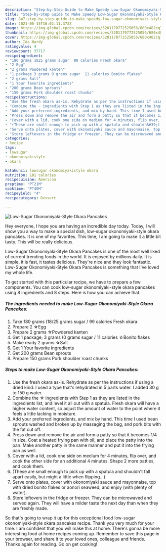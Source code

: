 ```yaml
---
description: "Step-by-Step Guide to Make Speedy Low-Sugar Okonomiyaki-Style Okara Pancakes"
title: "Step-by-Step Guide to Make Speedy Low-Sugar Okonomiyaki-Style Okara Pancakes"
slug: 847-step-by-step-guide-to-make-speedy-low-sugar-okonomiyaki-style-okara-pancakes
date: 2021-05-15T16:02:11.373Z
image: https://img-global.cpcdn.com/recipes/5201170772525056/680x482cq70/low-sugar-okonomiyaki-style-okara-pancakes-recipe-main-photo.jpg
thumbnail: https://img-global.cpcdn.com/recipes/5201170772525056/680x482cq70/low-sugar-okonomiyaki-style-okara-pancakes-recipe-main-photo.jpg
cover: https://img-global.cpcdn.com/recipes/5201170772525056/680x482cq70/low-sugar-okonomiyaki-style-okara-pancakes-recipe-main-photo.jpg
author: Ida Hardy
ratingvalue: 4
reviewcount: 37717
recipeingredient:
- "180 grams 1825 grams sugar  99 calories Fresh okara"
- "2 Egg"
- "2 grams Powdered kanten"
- "1 package 3 grams 0 grams sugar  11 calories Bonito flakes"
- "2 grams Salt"
- "1 Your favorite ingredients"
- "200 grams Bean sprouts"
- "150 grams Pork shoulder roast chunks"
recipeinstructions:
- "Use the fresh okara as-is. Rehydrate as per the instructions if using a dried kind. I used a type that&#39;s rehydrated in 5 parts water. I added 30 g to 150 g water."
- "Combine the ☆ ingredients with Step 1 as they are listed in the ingredients list, and level it all out with a spatula.  Fresh okara will have a higher water content, so adjust the amount of water to the point where it feels a little lacking in moisture."
- "Add your preferred ingredients, and mix by hand. This time I used bean sprouts washed and broken up by massaging the bag, and pork bits with the fat cut off."
- "Press down and remove the air and form a patty so that it becomes 1/4 in size. Coat a heated frying pan with oil, and place the patty into the pan. Make another patty in the same manner and put it into the frying pan as well."
- "Cover with a lid, cook one side on medium for 4 minutes, flip over, and cook the other side for an additional 4 minutes. Shape 2 more patties, and cook them."
- "(These are small enough to pick up with a spatula and shouldn&#39;t fall apart easily, but might a little when flipping...)"
- "Serve onto plates, cover with okonomiyaki sauce and mayonnaise, top with dried bonito flakes or aonori seaweed, and enjoy (with plenty of water)."
- "Store leftovers in the fridge or freezer. They can be microwaved and served again. They will have a milder taste the next day than when they are freshly made."
categories:
- Recipe
tags:
- lowsugar
- okonomiyakistyle
- okara

katakunci: lowsugar okonomiyakistyle okara 
nutrition: 101 calories
recipecuisine: American
preptime: "PT21M"
cooktime: "PT40M"
recipeyield: "4"
recipecategory: Dessert

---
```



![Low-Sugar Okonomiyaki-Style Okara Pancakes](https://img-global.cpcdn.com/recipes/5201170772525056/680x482cq70/low-sugar-okonomiyaki-style-okara-pancakes-recipe-main-photo.jpg)

Hey everyone, I hope you are having an incredible day today. Today, I will show you a way to make a special dish, low-sugar okonomiyaki-style okara pancakes. It is one of my favorites. This time, I am going to make it a little bit tasty. This will be really delicious.

Low-Sugar Okonomiyaki-Style Okara Pancakes is one of the most well liked of current trending foods in the world. It is enjoyed by millions daily. It is simple, it is fast, it tastes delicious. They're nice and they look fantastic. Low-Sugar Okonomiyaki-Style Okara Pancakes is something that I've loved my whole life.




To get started with this particular recipe, we have to prepare a few components. You can cook low-sugar okonomiyaki-style okara pancakes using 8 ingredients and 8 steps. Here is how you can achieve that.

<!--inarticleads1-->

##### The ingredients needed to make Low-Sugar Okonomiyaki-Style Okara Pancakes:

1. Take 180 grams (18/25 grams sugar / 99 calories Fresh okara
1. Prepare 2 ☆Egg
1. Prepare 2 grams ☆Powdered kanten
1. Get 1 package; 3 grams (0 grams sugar / 11 calories ☆Bonito flakes
1. Make ready 2 grams ☆Salt
1. Get 1 Your favorite ingredients
1. Get 200 grams Bean sprouts
1. Prepare 150 grams Pork shoulder roast chunks




<!--inarticleads2-->

##### Steps to make Low-Sugar Okonomiyaki-Style Okara Pancakes:

1. Use the fresh okara as-is. Rehydrate as per the instructions if using a dried kind. I used a type that&#39;s rehydrated in 5 parts water. I added 30 g to 150 g water.
1. Combine the ☆ ingredients with Step 1 as they are listed in the ingredients list, and level it all out with a spatula.  Fresh okara will have a higher water content, so adjust the amount of water to the point where it feels a little lacking in moisture.
1. Add your preferred ingredients, and mix by hand. This time I used bean sprouts washed and broken up by massaging the bag, and pork bits with the fat cut off.
1. Press down and remove the air and form a patty so that it becomes 1/4 in size. Coat a heated frying pan with oil, and place the patty into the pan. Make another patty in the same manner and put it into the frying pan as well.
1. Cover with a lid, cook one side on medium for 4 minutes, flip over, and cook the other side for an additional 4 minutes. Shape 2 more patties, and cook them.
1. (These are small enough to pick up with a spatula and shouldn&#39;t fall apart easily, but might a little when flipping...)
1. Serve onto plates, cover with okonomiyaki sauce and mayonnaise, top with dried bonito flakes or aonori seaweed, and enjoy (with plenty of water).
1. Store leftovers in the fridge or freezer. They can be microwaved and served again. They will have a milder taste the next day than when they are freshly made.




So that's going to wrap it up for this exceptional food low-sugar okonomiyaki-style okara pancakes recipe. Thank you very much for your time. I am confident that you will make this at home. There's gonna be more interesting food at home recipes coming up. Remember to save this page in your browser, and share it to your loved ones, colleague and friends. Thanks again for reading. Go on get cooking!
